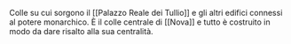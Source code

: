 Colle su cui sorgono il [[Palazzo Reale dei Tullio]] e gli altri edifici connessi al potere monarchico. È il colle centrale di [[Nova]] e tutto è costruito in modo da dare risalto alla sua centralità.
